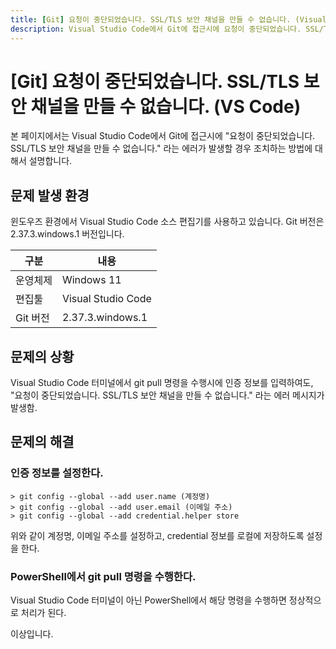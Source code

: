 ```yaml
---
title: [Git] 요청이 중단되었습니다. SSL/TLS 보안 채널을 만들 수 없습니다. (Visual Studio Code / Git 2.37.3)
description: Visual Studio Code에서 Git에 접근시에 요청이 중단되었습니다. SSL/TLS 보안 채널을 만들 수 없습니다. 에러가 발생할 때 조치하는 방법에 대해서 설명합니다.
---
```



[Git] 요청이 중단되었습니다. SSL/TLS 보안 채널을 만들 수 없습니다. (VS Code)
===


본 페이지에서는 Visual Studio Code에서 Git에 접근시에 
"요청이 중단되었습니다. SSL/TLS 보안 채널을 만들 수 없습니다."
라는 에러가 발생할 경우 조치하는 방법에 대해서 설명합니다. 


문제 발생 환경
---


윈도우즈 환경에서 Visual Studio Code 소스 편집기를 사용하고 있습니다. 
Git 버전은 2.37.3.windows.1 버전입니다.


|구분|내용|
|---|---|
|운영체제|Windows 11|
|편집툴|Visual Studio Code|
|Git 버전|2.37.3.windows.1|


문제의 상황
---


Visual Studio Code 터미널에서 git pull 명령을 수행시에 
인증 정보를 입력하여도, 
"요청이 중단되었습니다. SSL/TLS 보안 채널을 만들 수 없습니다."
라는 에러 메시지가 발생함.


문제의 해결
---


### 인증 정보를 설정한다.


```
> git config --global --add user.name (계정명)
> git config --global --add user.email (이메일 주소)
> git config --global --add credential.helper store
```


위와 같이 계정명, 이메일 주소를 설정하고, 
credential 정보를 로컬에 저장하도록 설정을 한다. 


### PowerShell에서 git pull 명령을 수행한다.


Visual Studio Code 터미널이 아닌 PowerShell에서 
해당 명령을 수행하면 정상적으로 처리가 된다. 


이상입니다. 




